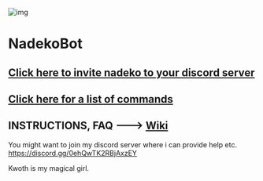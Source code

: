 ![img](https://ci.appveyor.com/api/projects/status/gmu6b3ltc80hr3k9?svg=true)
# NadekoBot

## [Click here to invite nadeko to your discord server](https://discordapp.com/oauth2/authorize?client_id=170254782546575360&scope=bot&permissions=66186303)
## [Click here for a list of commands](https://github.com/Kwoth/NadekoBot/blob/master/commandlist.md)
## INSTRUCTIONS, FAQ ---> [Wiki](https://github.com/Kwoth/NadekoBot/wiki)

You might want to join my discord server where i can provide help etc. https://discord.gg/0ehQwTK2RBjAxzEY

Kwoth is my magical girl.
